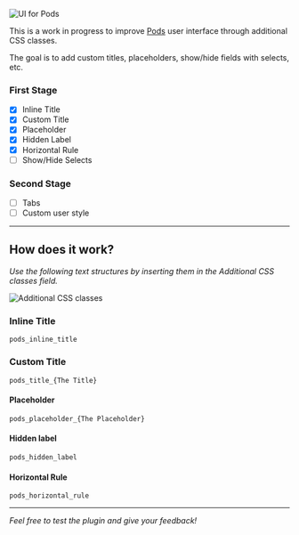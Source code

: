 ![UI for Pods](http://www.estudiocraneo.com/github/images/ui-for-pods.jpg)

This is a work in progress to improve [Pods](http://pods.io/) user interface through additional CSS classes.

The goal is to add custom titles, placeholders, show/hide fields with selects, etc.

### First Stage
- [x] Inline Title
- [x] Custom Title
- [x] Placeholder
- [x] Hidden Label
- [x] Horizontal Rule
- [ ] Show/Hide Selects

### Second Stage
- [ ] Tabs
- [ ] Custom user style

---

## How does it work?
*Use the following text structures by inserting them in the Additional CSS classes field.*

![Additional CSS classes](http://www.estudiocraneo.com/github/images/additional_css_classes.jpg)

### Inline Title
`pods_inline_title`

### Custom Title
`pods_title_{The Title}`

#### Placeholder
`pods_placeholder_{The Placeholder}`

#### Hidden label
`pods_hidden_label`

#### Horizontal Rule
`pods_horizontal_rule`

---

*Feel free to test the plugin and give your feedback!*